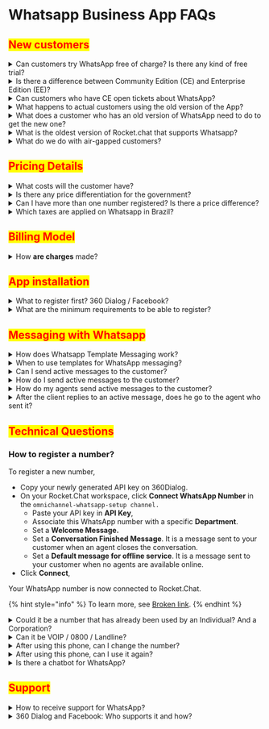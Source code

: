 # Whatsapp Business App FAQs

## <mark style="color:red;">**New customers**</mark>

<details>

<summary>Can customers try WhatsApp free of charge? Is there any kind of free trial?</summary>

Not at the moment. We have provided a [Whatsapp Sandbox App](../../extend-rocket.chat-capabilities/rocket.chat-marketplace/rocket.chat-public-apps-guides/omnichannel-apps/whatsapp-sandbox/) to help you test Whatsapp integration.

</details>

<details>

<summary>Is there a difference between Community Edition (CE) and Enterprise Edition (EE)?</summary>

No, there is no differentiation on WhatsApp for CE x EE. All charges incurred for CE will be applied the same way (App fee, number fee, and variable costs). CE users will only be able to do so through our self-service method.\\

</details>

<details>

<summary>Can customers who have CE open tickets about WhatsApp?</summary>

Community workspaces that purchase the app will have access to support for all matters related to WhatsApp. The process should be done normally by opening up a ticket [at Zoho desk](https://desk.rocket.chat/portal/en/signin).

</details>

<details>

<summary>What happens to actual customers using the old version of the App?</summary>

We have a few customers using the old versions. The payment of $59 will be the same for these customers until the end of the contract. After that, the current policy applies, and for 1 number the new price will be $78. This price already includes taxes.

</details>

<details>

<summary>What does a customer who has an old version of WhatsApp need to do to get the new one?</summary>

Existing customers should uninstall the existing Whatsapp app and install the updated one. Before that, please copy the API KEY and paste it onto the app after installing it.

</details>

<details>

<summary>What is the oldest version of Rocket.chat that supports Whatsapp?</summary>

`3.14.0`

</details>

<details>

<summary>What do we do with air-gapped customers?</summary>

We won’t be able to serve air-gapped customers because the necessity to connect with the 360Dialog proxy is needed to have access to the WhatsApp Business API.

</details>

## <mark style="color:red;">**Pricing Details**</mark>

<details>

<summary>What costs will the customer have?</summary>

There will be three types of costs.&#x20;

* App fee ($39/mo)
* 360dialog's monthly fee ($39/mobile number/mo) + Facebook costs per template message used (variable depending on volume). Rocket.Chat does not charge any markup on variable costs. This price already includes taxes.

<img src="https://lh6.googleusercontent.com/lkoBbHYszMzb__VE_NgGjQ6iqGG7ZJclm5h8_pmAp6CGBAnjAEdbYRQFLSRxS81wb7lDOZB3xjew-bc3aZMsvGN4sEb8Kh09TtITauPm9YX809Z6ae2c82gM1hjvsV1lZ_Dp1KEH" alt="" data-size="original">

**Understanding 360dialog's fixed monthly fee**

\
Our pricing is based on the monthly license fee per hosted number. Incoming & outgoing WhatsApp Session Messages are always free and unlimited - we never charge extra costs per session message. The license fee can vary according to the available bandwidth since we have higher tier options for customers that exchange more than ten messages per second and to partner deal size. Please contact our support team if your account needs to process more than ten messages per second. We never charge extra costs per Outgoing Template Message, the WhatsApp fees are only passed through.

**Facebook Current Pricing (until January 31st, 2022) and New Facebook Pricing (starting February 1st, 2022): Conversation-based Pricing** [**can be found here**](https://docs.360dialog.com/useful/how-much-does-it-cost-to-have-a-whatsapp-business-api-account-with-360dialog)**.**

_Facebook Current Pricing (until January 31st, 2022)_

Template messages (business-initiated) sent through your WhatsApp Business Account are charged according to a tiered pricing model. If your customer initiates messaging with you, WhatsApp will not charge you for any messages (including Templated Messages) that you send to that customer for up to 24 hours following the last message that that customer sends to you ("Customer Care Window"). Any additional message you send that customer beyond the Customer Care Window must be a Templated Message.

**Facebook Pricing**

_The prices listed below are effective until February 1, 2022. After that, conversation-based pricing rates apply._

**Pricing Rules**

* “Message template” has the meaning detailed in our Documentation. “Templated message” means a message sent using a message template in compliance with Facebook’s terms and policies.
* All prices are outlined in the List Price Schedule below and will apply to Templated Messages sent on or after the effective date indicated in the List Price Schedule.
* Facebook will determine the price of each delivered Templated Message based on the country code of the message recipient and the volume of Templated Messages delivered in a calendar month to a given country or region. Templated Message volume will not be aggregated across countries or regions or different Whatsapp Business API’s.
* The price charged for each delivered Templated Message will be the price effective at the time you send the Templated Message.
* Charges are applicable for each Templated Message delivered within 30 days of being sent. Charges will not be applicable for Templated Messages that were delivered more than 30 days after it was sent. We determine that a message has been delivered when WhatsApp servers process a delivery receipt for the sent message.
* If your customer initiates messaging with you, we will not charge you for any messages (including Templated Messages) that you send to that customer for up to 24 hours following the last message that that customer sends to you ("Customer Care Window"). Any additional message you send to that customer beyond the Customer Care Window must be a Templated Message, for which we will charge you as outlined in our rate card.
* Facebook will have the right to update this rate card every month, and changes will take effect the first day of the calendar month following such changes.
* The WhatsApp Business Solution may not be used to send messages to or from the following countries and regions: Crimea, Cuba, Iran, North Korea, and Syria.

**Cost per Message in USD**

New Facebook Pricing (starting February 1st, 2022): Conversation-based Pricing The main change going into effect on February 1st is that now instead of only paying for used template messages. Facebook will start charging for every conversation. Also, you can send as many messages as you want in a 24-hour session, even if the customer doesn't respond.

**How It Works**

In conversation-based Pricing, WhatsApp Business API conversations fall into two categories that are priced differently:

* User-initiated, like customer care and general support inquiries
* Business-initiated, like post-purchase notifications

All conversations are measured in 24-hour increments, or "sessions," that start whenever a business delivers the first message. The first message can be initiated by the business (business-initiated) or a business reply within 24 hours of a user message (user-initiated). A user is defined as the person or entity with whom the business is messaging.

Charges for conversations are based on the user’s phone number. Rates for business-initiated conversations and user-initiated conversations vary by market (country or region).

**Free Tier Conversations**

The first 1,000 conversations each month will be free, so your business can build experiences your customers will love before paying. Each WABA gets 1,000 free tier conversations. Free-tier conversations can be business-initiated or user-initiated.

**Free Entry Points Conversations**

Conversations will not be charged when users message businesses using call-to-action buttons on Ads that click to WhatsApp or a Facebook Page CTA. Free entry-point conversations can only be user-initiated. Only the first conversation that starts from the entry point is free of charge. Subsequent conversations with the user are charged.

Standard pricing will apply for Ads that Click on WhatsApp. The conversation that initiates from the ad is free, but not the ad itself.

See the Meta guide for [Conversation-Based Pricing](https://developers.facebook.com/docs/whatsapp/pricing) for more details on pricing.

</details>

<details>

<summary>Is there any price differentiation for the government?</summary>

Government Agencies must get approval from Facebook before creating any WhatsApp Business accounts. This process can take up to 60 days and will generate extra costs. To start the Government WABA Application process, please send the information requested in this [**form**](https://marketplace.360dialog.com/government-access-request-form). Then, a team member will contact you with the next steps. Anybody involved (partner, business, or government agency) can complete the form. If needed, extra information will be requested by the team member responsible for the process.

</details>

<details>

<summary>Can I have more than one number registered? Is there a price difference?</summary>

Yes, you can have more than one number but there isn’t a difference based on the number of numbers bought.

</details>

<details>

<summary>Which taxes are applied on Whatsapp in Brazil?</summary>

The 78$ price already includes taxes<mark style="color:red;">**.**</mark>

</details>

## <mark style="color:red;">Billing Model</mark>

<details>

<summary>How <strong>are charges</strong> made?</summary>

Trying to provide a better experience to our customers, Rocket.Chat will be responsible for sending a single invoice with any other charges due Rocket.Chat.

</details>

## <mark style="color:red;">**App installation**</mark>

<details>

<summary>What to register first? 360 Dialog / Facebook?</summary>

The process starts at Rocket.Chat, after installing the App, the user is guided through all the steps. The 360D account is created, the phone number is sent, and the number will be set up and ready for production in less than 10 minutes. It is also essential for the customer to have a Facebook Business Manager account in the company's name. Check the signup documentation for details on this link.

</details>

<details>

<summary>What are the minimum requirements to be able to register?</summary>

A Facebook Business Manager account and a valid phone number can receive calls or SMS.

</details>

## <mark style="color:red;">**Messaging with Whatsapp**</mark>

<details>

<summary>How does Whatsapp Template Messaging work?</summary>

Template messages must be submitted to Facebook for review before they are available for use. It is Facebook that reviews each template and checks that each message complies with their WhatsApp API guidelines

</details>

<details>

<summary>When to use templates for WhatsApp messaging?</summary>

If a customer initiates messaging with you, Facebook will not charge you for any WhatsApp messages (including Templated Messages) that you send to that customer for up to 24 hours following the last message that the customer sends to you ("Customer Care Window"). Any message you send your customers beyond the Customer Care Window must be a Template Message. WhatsApp does not charge for incoming messages from the customer side or outgoing messages from the company side as long as they are sent within the 24-hour time window. To use a message template, WhatsApp wants to approve each message template to avoid spam. Once WhatsApp has approved your template, you can use the message template to send notifications. Templates use placeholder values that can be replaced with dynamic content inside double curly braces when the message is sent. Think of template messages as a conversation starter in a two-way conversation**.**

**Cost of WhatsApp Template Messages**

Template messages are subject to a WhatsApp country-specific price list and will be charged 1:1 to the customer without surcharge.&#x20;

Visit the [WhatsApp Template Messaging guide](https://docs.360dialog.com/docs/whatsapp-api/whatsapp-api/template-messaging) for more examples and approval tips.

</details>

<details>

<summary>Can I send active messages to the customer?</summary>

Yes, but be aware of the details. If a customer initiates messaging with you, Facebook will not charge you for any WhatsApp messages (including Templated Messages) that you send to that customer for up to 24 hours following the last message that the customer sends to you ("Customer Care Window"). Any message you send your customers beyond the Customer Care Window must be a Template Message. WhatsApp does not charge for incoming messages from the customer side or outgoing messages from the company side as long as they are sent within the 24-hour time window. Visit the [WhatsApp Template Messaging guide](https://docs.360dialog.com/docs/whatsapp-api/whatsapp-api/template-messaging) for more information

</details>

<details>

<summary>How do I send active messages to the customer?</summary>

You should do that through [template messages](whatsapp-business-app-faqs.md#when-to-use-templates-for-whatsapp-messaging).

</details>

<details>

<summary>How do my agents send active messages to the customer?</summary>

You should do that through [template messages](whatsapp-business-app-faqs.md#how-does-whatsapp-template-messaging-work).

</details>

<details>

<summary>After the client replies to an active message, does he go to the agent who sent it?</summary>

It depends on your current Omnichannel setup, as it can be redirected to a specific department or if it's public. The message will go to the agent who sent it as long as the agent is active. If not, it will be redirected to an active agent. See [Whatsapp Endpoints](https://developer.rocket.chat/reference/api/rest-api/endpoints/apps-endpoints/whatsapp-endpoints) for more information[.](whatsapp-business-app-faqs.md#new-customers)

</details>

## <mark style="color:red;">**Technical Questions**</mark>

### **How to register a number?**

To register a new number,

* Copy your newly generated API key on 360Dialog.
* On your Rocket.Chat workspace, click **Connect WhatsApp Number** in the `omnichannel-whatsapp-setup channel.`
  * Paste your API key in **API Key**,
  * Associate this WhatsApp number with a specific **Department**.
  * Set a **Welcome Message.**
  * Set a **Conversation Finished Message**. It is a message sent to your customer when an agent closes the conversation.
  * Set a **Default message for offline service**. It is a message sent to your customer when no agents are available online.
* Click **Connect**,

Your WhatsApp number is now connected to Rocket.Chat.

{% hint style="info" %}
&#x20;To learn more, see  [Broken link](broken-reference "mention").
{% endhint %}

<details>

<summary>Could it be a number that has already been used by an Individual? And a Corporation?</summary>

Yes, but the number submitted must be a new number that was never used as an API. If the customer wants to port their number from another broker, 360D provides this service, but it only works through the standard submission form available via the setup channel. It is important to remember that once a number is used as an API, it cannot be used again.

</details>

<details>

<summary>Can it be VOIP / 0800 / Landline?</summary>

Yes, all of them. You can choose whether to receive the code by call or SMS. So, in the case of a landline, you can choose the call. In general, those 0800 lines have an audible response unit (ARU) to distribute the service to the best sector. We also suggest disabling it when you receive the call or configuring it so that the call reaches a functional line.

</details>

<details>

<summary>After using this phone, can I change the number?</summary>

You can't exactly change the number. You can register a new number and then delete the old one.

</details>

<details>

<summary>After using this phone, can I use it again?</summary>

A number can only be registered once in the API. If you need, you can migrate to another vendor. But if the number is excluded, it becomes infeasible.

</details>

<details>

<summary>Is there a chatbot for WhatsApp?</summary>

One of Rocket. Chat's strength is its integration flexibility capabilities. It means a variety of chatbot solutions can now be natively integrated into Rocket. Chat's Omnichannel and offer automated service on the WhatsApp for Business channel. Bring the power of chatbot automation to Rocket.Chat and provide personalized customer experiences in the world's most popular instant messaging app.

</details>

## <mark style="color:red;">**Support**</mark>

<details>

<summary>How to receive support for WhatsApp?</summary>

All issues regarding WhatsApp should be dealt with directly with Rocket.Chat. Our support team will be responsible for any contact with 360Dialog or Facebook if needed.

</details>

<details>

<summary>360 Dialog and Facebook: Who supports it and how?</summary>

The customer will have an account with 360dialog, but Rocket.Chat provides the service and billing, so the first point of contact should always be us, following the guidelines mentioned above.

</details>
